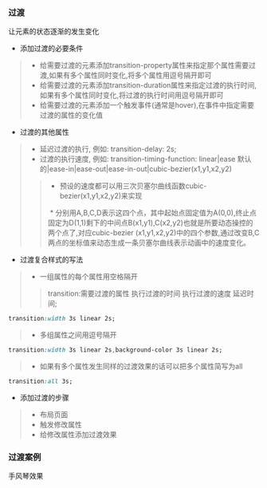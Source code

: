 ### 过渡
让元素的状态逐渐的发生变化

* 添加过渡的必要条件

> * 给需要过渡的元素添加transition-property属性来指定那个属性需要过渡,如果有多个属性同时变化,将多个属性用逗号隔开即可
> * 给需要过渡的元素添加transition-duration属性来指定过渡的执行时间,如果有多个属性同时变化,将过渡的执行时间用逗号隔开即可
> * 给需要过渡的元素添加一个触发事件(通常是hover),在事件中指定需要过渡的属性的变化值

* 过渡的其他属性

> * 延迟过渡的执行, 例如: transition-delay: 2s;
> * 过渡的执行速度, 例如: transition-timing-function: linear|ease 默认的|ease-in|ease-out|ease-in-out|cubic-bezier(x1,y1,x2,y2)
>> * 预设的速度都可以用三次贝塞尔曲线函数cubic-bezier(x1,y1,x2,y2)来实现
>> <img src="./014-cubic.png" alt=""> 
>> * 分别用A,B,C,D表示这四个点，其中起始点固定值为A(0,0),终止点固定为D(1,1)剩下的中间点B(x1,y1),C(x2,y2)也就是所要动态操控的两个点了,对应cubic-bezier (x1,y1,x2,y2)中的四个参数,通过改变B,C两点的坐标值来动态生成一条贝塞尔曲线表示动画中的速度变化。

* 过渡复合样式的写法

> * 一组属性的每个属性用空格隔开
>> transition:需要过渡的属性 执行过渡的时间 执行过渡的速度 延迟时间;
```css
transition:width 3s linear 2s;
```

> * 多组属性之间用逗号隔开
```css
transition:width 3s linear 2s,background-color 3s linear 2s;
```

> * 如果有多个属性发生同样的过渡效果的话可以把多个属性简写为all
```css
transition:all 3s;
```

* 添加过渡的步骤

> * 布局页面
> * 触发修改属性
> * 给修改属性添加过渡效果

### 过渡案例
手风琴效果

